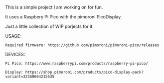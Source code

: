 This is a simple project I am working on for fun.

It uses a Raspbery Pi Pico with the pimoroni PicoDisplay.

Just a little collection of WIP porjects for it.

USAGE:

    Required firmware: https://github.com/pimoroni/pimoroni-pico/releases

DEVICES:

    Pi Pico: https://www.raspberrypi.com/products/raspberry-pi-pico/

    Display: https://shop.pimoroni.com/products/pico-display-pack?variant=32368664215635


